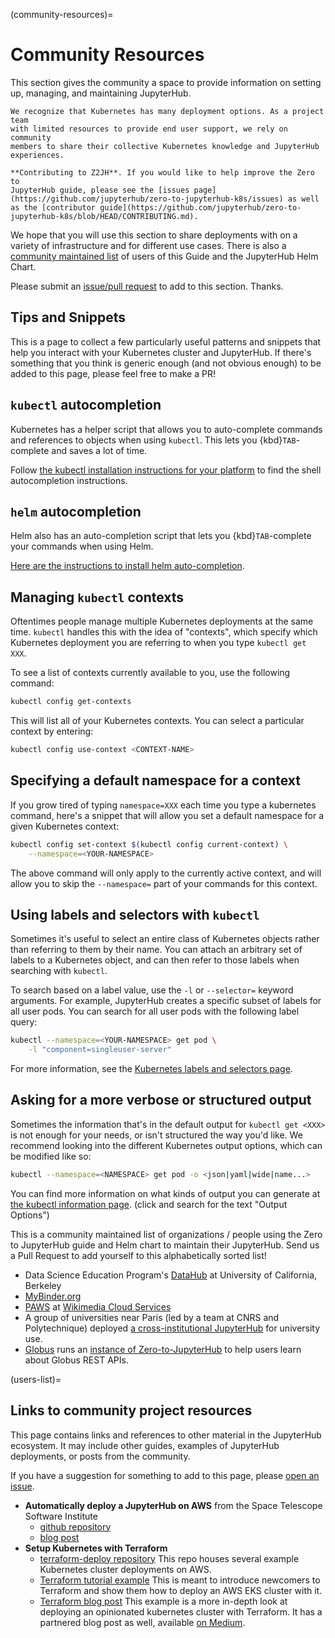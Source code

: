 (community-resources)=

# Community Resources

This section gives the community a space to provide information on setting
up, managing, and maintaining JupyterHub.

```{important}
We recognize that Kubernetes has many deployment options. As a project team
with limited resources to provide end user support, we rely on community
members to share their collective Kubernetes knowledge and JupyterHub
experiences.
```

```{note}
**Contributing to Z2JH**. If you would like to help improve the Zero to
JupyterHub guide, please see the [issues page](https://github.com/jupyterhub/zero-to-jupyterhub-k8s/issues) as well as the [contributor guide](https://github.com/jupyterhub/zero-to-jupyterhub-k8s/blob/HEAD/CONTRIBUTING.md).
```

We hope that you will use this section to share deployments with on a variety
of infrastructure and for different use cases.
There is also a [community maintained list](users-list) of users of this
Guide and the JupyterHub Helm Chart.

Please submit an [issue/pull request](https://github.com/jupyterhub/zero-to-jupyterhub-k8s/issues) to add to this section. Thanks.

## Tips and Snippets

This is a page to collect a few particularly useful patterns and snippets
that help you interact with your Kubernetes cluster and JupyterHub.
If there's something that you think is generic enough (and not obvious enough)
to be added to this page, please feel free to make a PR!

## `kubectl` autocompletion

Kubernetes has a helper script that allows you to auto-complete commands
and references to objects when using `kubectl`. This lets you
{kbd}`TAB`-complete and saves a lot of time.

Follow [the kubectl installation instructions for your platform](https://kubernetes.io/docs/tasks/tools/#kubectl)
to find the shell autocompletion instructions.

## `helm` autocompletion

Helm also has an auto-completion script that lets you {kbd}`TAB`-complete
your commands when using Helm.

[Here are the instructions to install helm auto-completion](https://helm.sh/docs/helm/helm_completion/).

## Managing `kubectl` contexts

Oftentimes people manage multiple Kubernetes deployments at the same time.
`kubectl` handles this with the idea of "contexts", which specify which
Kubernetes deployment you are referring to when you type `kubectl get XXX`.

To see a list of contexts currently available to you, use the following
command:

```bash
kubectl config get-contexts
```

This will list all of your Kubernetes contexts. You can select a particular
context by entering:

```bash
kubectl config use-context <CONTEXT-NAME>
```

## Specifying a default namespace for a context

If you grow tired of typing `namespace=XXX` each time you type a kubernetes
command, here's a snippet that will allow you set a default namespace for
a given Kubernetes context:

```bash
kubectl config set-context $(kubectl config current-context) \
    --namespace=<YOUR-NAMESPACE>
```

The above command will only apply to the currently active context, and will
allow you to skip the `--namespace=` part of your commands for this context.

## Using labels and selectors with `kubectl`

Sometimes it's useful to select an entire class of Kubernetes objects rather
than referring to them by their name. You can attach an arbitrary set of
labels to a Kubernetes object, and can then refer to those labels when
searching with `kubectl`.

To search based on a label value, use the `-l` or `--selector=` keyword
arguments. For example, JupyterHub creates a specific subset of labels for all
user pods. You can search for all user pods with the following label query:

```bash
kubectl --namespace=<YOUR-NAMESPACE> get pod \
    -l "component=singleuser-server"
```

For more information, see the [Kubernetes labels and selectors page](https://kubernetes.io/docs/concepts/overview/working-with-objects/labels/).

## Asking for a more verbose or structured output

Sometimes the information that's in the default output for `kubectl get <XXX>`
is not enough for your needs, or isn't structured the way you'd like. We
recommend looking into the different Kubernetes output options, which can be
modified like so:

```bash
kubectl --namespace=<NAMESPACE> get pod -o <json|yaml|wide|name...>
```

You can find more information on what kinds of output you can generate at
[the kubectl information page](https://kubernetes.io/docs/reference/kubectl/).
(click and search for the text "Output Options")

This is a community maintained list of organizations / people using the Zero to
JupyterHub guide and Helm chart to maintain their JupyterHub. Send us a Pull
Request to add yourself to this alphabetically sorted list!

- Data Science Education Program's [DataHub](https://github.com/berkeley-dsep-infra/datahub) at University of California, Berkeley
- [MyBinder.org](https://mybinder.org)
- [PAWS](https://www.mediawiki.org/wiki/PAWS) at [Wikimedia Cloud Services](https://www.mediawiki.org/wiki/Wikimedia_Cloud_Services_team)
- A group of universities near Paris (led by a team at CNRS and Polytechnique) deployed [a cross-institutional JupyterHub](https://blog.jupyter.org/how-to-deploy-jupyterhub-with-kubernetes-on-openstack-f8f6120d4b1) for university use.
- [Globus](https://www.globus.org/) runs an [instance of Zero-to-JupyterHub](https://jupyter.demo.globus.org/) to help users learn about Globus REST APIs.

(users-list)=

## Links to community project resources

This page contains links and references to other material in the JupyterHub
ecosystem. It may include other guides, examples of JupyterHub deployments,
or posts from the community.

If you have a suggestion for something to add to this page, please
[open an issue](https://github.com/jupyterhub/zero-to-jupyterhub-k8s/issues).

- **Automatically deploy a JupyterHub on AWS** from the Space Telescope Software Institute
  - [github repository](https://github.com/spacetelescope/z2jh-aws-ansible)
  - [blog post](https://github.com/spacetelescope/z2jh-aws-ansible)
- **Setup Kubernetes with Terraform**
  - [terraform-deploy repository](https://github.com/pangeo-data/terraform-deploy)
    This repo houses several example Kubernetes cluster deployments on AWS.
  - [Terraform tutorial example](https://github.com/pangeo-data/terraform-deploy/tree/HEAD/aws-examples/minimal-deployment-tutorial)
    This is meant to introduce newcomers to Terraform and show them how to deploy an AWS EKS cluster with it.
  - [Terraform blog post](https://github.com/pangeo-data/terraform-deploy/tree/HEAD/aws-examples/blog-post)
    This example is a more in-depth look at deploying an opinionated kubernetes cluster with
    Terraform. It has a partnered blog post as well, available
    [on Medium](https://medium.com/pangeo/terraform-jupyterhub-aws-34f2b725f4fd).
